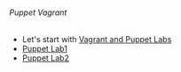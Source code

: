 ###### Puppet Vagrant 
  - Let's start with [Vagrant and Puppet Labs](https://github.com/boonchu/opslab/tree/master/vagrant)
  - [Puppet Lab1](https://github.com/boonchu/opslab/tree/master/vagrant/puppetlab1)
  - [Puppet Lab2](https://github.com/boonchu/opslab/tree/master/vagrant/puppetlab2)
